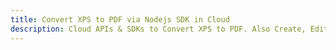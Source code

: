 ---title: Convert XPS to PDF via Nodejs SDK in Clouddescription: Cloud APIs & SDKs to Convert XPS to PDF. Also Create, Edit & Render Microsoft Word & OpenOffice documents in the Cloud.---